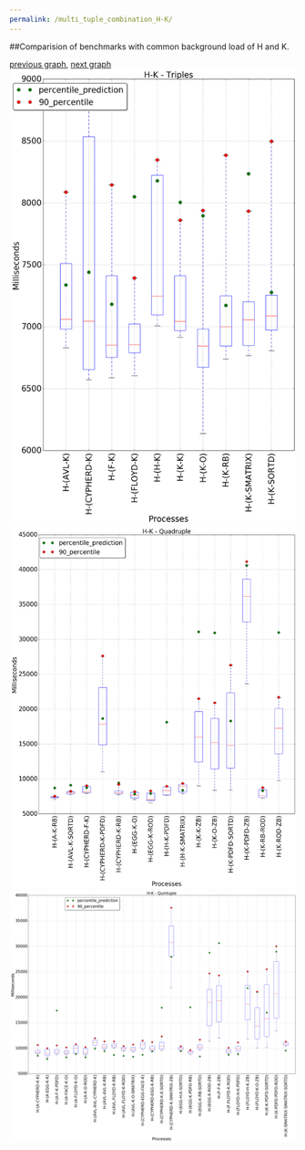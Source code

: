```yaml
---
permalink: /multi_tuple_combination_H-K/
---
```


##Comparision of benchmarks with common background load of H and K.

[previous graph](../multi_tuple_combination_H-JSOND/), [next graph](../multi_tuple_combination_H-O/)
![graph figure](./images/triple/H/H-K_box.png)![graph figure](./images/quadruple/H/H-K_box.png)![graph figure](./images/quintuple/H/H-K_box.png)